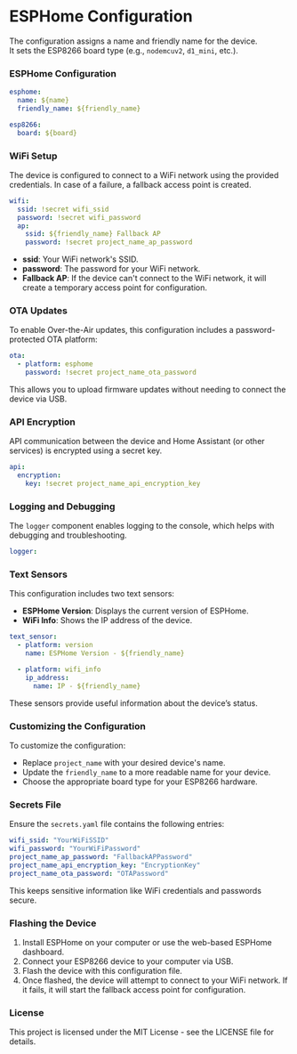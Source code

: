# ESPHome Configuration

The configuration assigns a name and friendly name for the device.  
It sets the ESP8266 board type (e.g., `nodemcuv2`, `d1_mini`, etc.).

### ESPHome Configuration
```yaml
esphome:
  name: ${name}
  friendly_name: ${friendly_name}

esp8266:
  board: ${board}
```

### WiFi Setup
The device is configured to connect to a WiFi network using the provided credentials. In case of a failure, a fallback access point is created.
```yaml
wifi:
  ssid: !secret wifi_ssid
  password: !secret wifi_password
  ap:
    ssid: ${friendly_name} Fallback AP
    password: !secret project_name_ap_password
```
- **ssid**: Your WiFi network's SSID.
- **password**: The password for your WiFi network.
- **Fallback AP**: If the device can't connect to the WiFi network, it will create a temporary access point for configuration.

### OTA Updates
To enable Over-the-Air updates, this configuration includes a password-protected OTA platform:
```yaml
ota:
  - platform: esphome
    password: !secret project_name_ota_password
```
This allows you to upload firmware updates without needing to connect the device via USB.

### API Encryption
API communication between the device and Home Assistant (or other services) is encrypted using a secret key.
```yaml
api:
  encryption:
    key: !secret project_name_api_encryption_key
```

### Logging and Debugging
The `logger` component enables logging to the console, which helps with debugging and troubleshooting.
```yaml
logger:
```

### Text Sensors
This configuration includes two text sensors:

- **ESPHome Version**: Displays the current version of ESPHome.
- **WiFi Info**: Shows the IP address of the device.
```yaml
text_sensor:
  - platform: version
    name: ESPHome Version - ${friendly_name}

  - platform: wifi_info
    ip_address: 
      name: IP - ${friendly_name}
```
These sensors provide useful information about the device’s status.

### Customizing the Configuration
To customize the configuration:

- Replace `project_name` with your desired device's name.
- Update the `friendly_name` to a more readable name for your device.
- Choose the appropriate board type for your ESP8266 hardware.

### Secrets File
Ensure the `secrets.yaml` file contains the following entries:
```yaml
wifi_ssid: "YourWiFiSSID"
wifi_password: "YourWiFiPassword"
project_name_ap_password: "FallbackAPPassword"
project_name_api_encryption_key: "EncryptionKey"
project_name_ota_password: "OTAPassword"
```

This keeps sensitive information like WiFi credentials and passwords secure.

### Flashing the Device
1. Install ESPHome on your computer or use the web-based ESPHome dashboard.
2. Connect your ESP8266 device to your computer via USB.
3. Flash the device with this configuration file.
4. Once flashed, the device will attempt to connect to your WiFi network. If it fails, it will start the fallback access point for configuration.

### License
This project is licensed under the MIT License - see the LICENSE file for details.